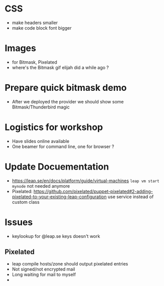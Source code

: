 # CSS

- make headers smaller
- make code block font bigger

# Images

- for Bitmask, Pixelated
- where's the Bitmask gif elijah did a while ago ?

# Prepare quick bitmask demo

- After we deployed the provider we should show some Bitmask/Thunderbird magic

# Logistics for workshop

- Have slides online available
- One beamer for command line, one for browser ?


# Update Docuementation

- https://leap.se/en/docs/platform/guide/virtual-machines  `leap vm start mynode` not needed anymore
- Pixelated: https://github.com/pixelated/puppet-pixelated#2-adding-pixelated-to-your-existing-leap-configuration use service instead of custom class

# Issues

- keylookup for @leap.se keys doesn't work

## Pixelated

- leap compile hosts/zone should output pixelated entries
- Not signed/not encrypted mail
- Long waiting for mail to myself
- 
